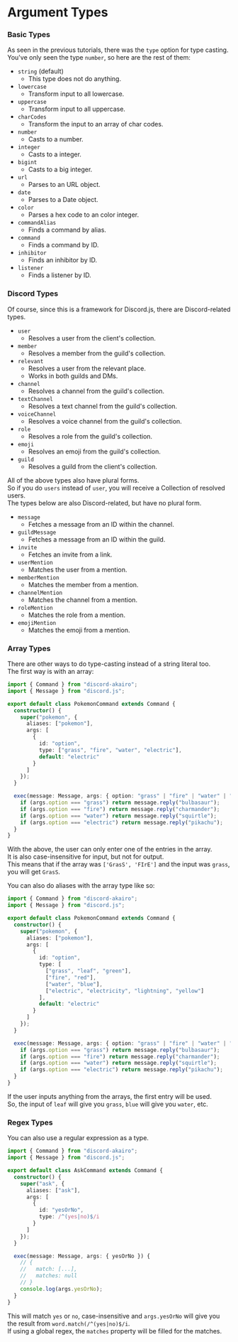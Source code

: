 <!-- markdownlint-disable MD001 -->

# Argument Types

### Basic Types

As seen in the previous tutorials, there was the `type` option for type casting.  
You've only seen the type `number`, so here are the rest of them:

- `string` (default)
  - This type does not do anything.
- `lowercase`
  - Transform input to all lowercase.
- `uppercase`
  - Transform input to all uppercase.
- `charCodes`
  - Transform the input to an array of char codes.
- `number`
  - Casts to a number.
- `integer`
  - Casts to a integer.
- `bigint`
  - Casts to a big integer.
- `url`
  - Parses to an URL object.
- `date`
  - Parses to a Date object.
- `color`
  - Parses a hex code to an color integer.
- `commandAlias`
  - Finds a command by alias.
- `command`
  - Finds a command by ID.
- `inhibitor`
  - Finds an inhibitor by ID.
- `listener`
  - Finds a listener by ID.

### Discord Types

Of course, since this is a framework for Discord.js, there are Discord-related types.

- `user`
  - Resolves a user from the client's collection.
- `member`
  - Resolves a member from the guild's collection.
- `relevant`
  - Resolves a user from the relevant place.
  - Works in both guilds and DMs.
- `channel`
  - Resolves a channel from the guild's collection.
- `textChannel`
  - Resolves a text channel from the guild's collection.
- `voiceChannel`
  - Resolves a voice channel from the guild's collection.
- `role`
  - Resolves a role from the guild's collection.
- `emoji`
  - Resolves an emoji from the guild's collection.
- `guild`
  - Resolves a guild from the client's collection.

All of the above types also have plural forms.  
So if you do `users` instead of `user`, you will receive a Collection of resolved users.  
The types below are also Discord-related, but have no plural form.

- `message`
  - Fetches a message from an ID within the channel.
- `guildMessage`
  - Fetches a message from an ID within the guild.
- `invite`
  - Fetches an invite from a link.
- `userMention`
  - Matches the user from a mention.
- `memberMention`
  - Matches the member from a mention.
- `channelMention`
  - Matches the channel from a mention.
- `roleMention`
  - Matches the role from a mention.
- `emojiMention`
  - Matches the emoji from a mention.

### Array Types

There are other ways to do type-casting instead of a string literal too.  
The first way is with an array:

```ts
import { Command } from "discord-akairo";
import { Message } from "discord.js";

export default class PokemonCommand extends Command {
  constructor() {
    super("pokemon", {
      aliases: ["pokemon"],
      args: [
        {
          id: "option",
          type: ["grass", "fire", "water", "electric"],
          default: "electric"
        }
      ]
    });
  }

  exec(message: Message, args: { option: "grass" | "fire" | "water" | "electric" }): Promise<Message> {
    if (args.option === "grass") return message.reply("bulbasaur");
    if (args.option === "fire") return message.reply("charmander");
    if (args.option === "water") return message.reply("squirtle");
    if (args.option === "electric") return message.reply("pikachu");
  }
}
```

With the above, the user can only enter one of the entries in the array.  
It is also case-insensitive for input, but not for output.  
This means that if the array was `['GrasS', 'FIrE']` and the input was `grass`, you will get `GrasS`.

You can also do aliases with the array type like so:

```ts
import { Command } from "discord-akairo";
import { Message } from "discord.js";

export default class PokemonCommand extends Command {
  constructor() {
    super("pokemon", {
      aliases: ["pokemon"],
      args: [
        {
          id: "option",
          type: [
            ["grass", "leaf", "green"],
            ["fire", "red"],
            ["water", "blue"],
            ["electric", "electricity", "lightning", "yellow"]
          ],
          default: "electric"
        }
      ]
    });
  }

  exec(message: Message, args: { option: "grass" | "fire" | "water" | "electric" }): Promise<Message> {
    if (args.option === "grass") return message.reply("bulbasaur");
    if (args.option === "fire") return message.reply("charmander");
    if (args.option === "water") return message.reply("squirtle");
    if (args.option === "electric") return message.reply("pikachu");
  }
}
```

If the user inputs anything from the arrays, the first entry will be used.  
So, the input of `leaf` will give you `grass`, `blue` will give you `water`, etc.

### Regex Types

You can also use a regular expression as a type.

```ts
import { Command } from "discord-akairo";
import { Message } from "discord.js";

export default class AskCommand extends Command {
  constructor() {
    super("ask", {
      aliases: ["ask"],
      args: [
        {
          id: "yesOrNo",
          type: /^(yes|no)$/i
        }
      ]
    });
  }

  exec(message: Message, args: { yesOrNo }) {
    // {
    //   match: [...],
    //   matches: null
    // }
    console.log(args.yesOrNo);
  }
}
```

This will match `yes` or `no`, case-insensitive and `args.yesOrNo` will give you the result from `word.match(/^(yes|no)$/i`.  
If using a global regex, the `matches` property will be filled for the matches.

